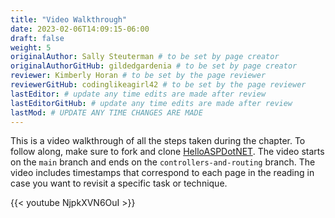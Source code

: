 ```yaml
---
title: "Video Walkthrough"
date: 2023-02-06T14:09:15-06:00
draft: false
weight: 5
originalAuthor: Sally Steuterman # to be set by page creator
originalAuthorGitHub: gildedgardenia # to be set by page creator
reviewer: Kimberly Horan # to be set by the page reviewer
reviewerGitHub: codinglikeagirl42 # to be set by the page reviewer
lastEditor: # update any time edits are made after review
lastEditorGitHub: # update any time edits are made after review
lastMod: # UPDATE ANY TIME CHANGES ARE MADE
---
```


This is a video walkthrough of all the steps taken during the chapter. To follow along, make sure to fork and clone [HelloASPDotNET](https://github.com/LaunchCodeEducation/HelloASPDotNET). The video starts on the `main` branch and ends on the `controllers-and-routing` branch. The video includes timestamps that correspond to each page in the reading in case you want to revisit a specific task or technique.

{{< youtube NjpkXVN6OuI >}}